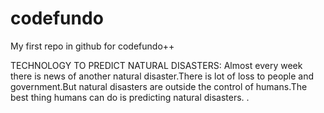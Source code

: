 # codefundo
My first repo in github for codefundo++

TECHNOLOGY TO PREDICT NATURAL DISASTERS:
                              Almost every week there is news of another natural disaster.There is lot of loss to people and government.But natural disasters are outside the control of humans.The best thing humans can do is predicting natural disasters.
                              .
